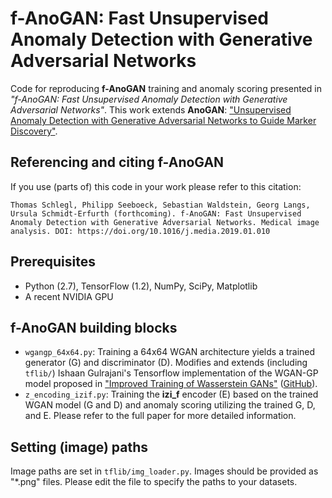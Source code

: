 f-AnoGAN: Fast Unsupervised Anomaly Detection with Generative Adversarial Networks
===================================================================

Code for reproducing **f-AnoGAN** training and anomaly scoring presented in *"f-AnoGAN: Fast Unsupervised Anomaly Detection with Generative Adversarial Networks"*. This work extends **AnoGAN**: ["Unsupervised Anomaly Detection with Generative Adversarial Networks to Guide Marker Discovery"](https://rd.springer.com/chapter/10.1007/978-3-319-59050-9_12).


## Referencing and citing f-AnoGAN
If you use (parts of) this code in your work please refer to this citation:

```
Thomas Schlegl, Philipp Seeboeck, Sebastian Waldstein, Georg Langs, Ursula Schmidt-Erfurth (forthcoming). f-AnoGAN: Fast Unsupervised Anomaly Detection with Generative Adversarial Networks. Medical image analysis. DOI: https://doi.org/10.1016/j.media.2019.01.010
```

## Prerequisites

- Python (2.7), TensorFlow (1.2), NumPy, SciPy, Matplotlib
- A recent NVIDIA GPU

## f-AnoGAN building blocks

- `wgangp_64x64.py`: Training a 64x64 WGAN architecture yields a trained generator (G) and discriminator (D). Modifies and extends (including `tflib/`) Ishaan Gulrajani's Tensorflow implementation of the WGAN-GP model proposed in ["Improved Training of Wasserstein GANs"](https://arxiv.org/abs/1704.00028) ([GitHub](https://github.com/igul222/improved_wgan_training)).
- `z_encoding_izif.py`: Training the **izi_f** encoder (E) based on the trained WGAN model (G and D) and anomaly scoring utilizing the trained G, D, and E. Please refer to the full paper for more detailed information.

## Setting (image) paths

Image paths are set in `tflib/img_loader.py`. Images should be provided as "*.png" files.
Please edit the file to specify the paths to your datasets.
